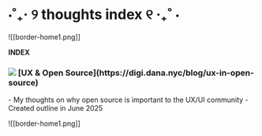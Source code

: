 # ⋅˚₊‧ ୨ thoughts index ୧ ‧₊˚ ⋅

![[border-home1.png]]

**INDEX**

<h3 class="h-auto flex font-semibold items-center space-x-2">
	<img src="/_r/-/images/writing.png"/>
	 [UX & Open Source](https://digi.dana.nyc/blog/ux-in-open-source)
</h3>
- My thoughts on why open source is important to the UX/UI community
- Created outline in June 2025


![[border-home1.png]]